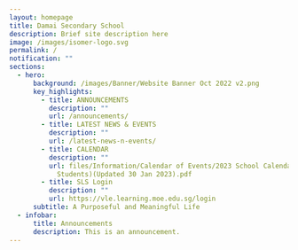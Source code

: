 ```yaml
---
layout: homepage
title: Damai Secondary School
description: Brief site description here
image: /images/isomer-logo.svg
permalink: /
notification: ""
sections:
  - hero:
      background: /images/Banner/Website Banner Oct 2022 v2.png
      key_highlights:
        - title: ANNOUNCEMENTS
          description: ""
          url: /announcements/
        - title: LATEST NEWS & EVENTS
          description: ""
          url: /latest-news-n-events/
        - title: CALENDAR
          description: ""
          url: files/Information/Calendar of Events/2023 School Calendar Damai Sec (For
            Students)(Updated 30 Jan 2023).pdf
        - title: SLS Login
          description: ""
          url: https://vle.learning.moe.edu.sg/login
      subtitle: A Purposeful and Meaningful Life
  - infobar:
      title: Announcements
      description: This is an announcement.
---
```

